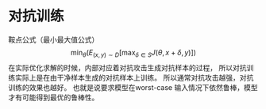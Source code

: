 # 对抗训练
  鞍点公式（最小最大值公式）
  $$
  \min_{\theta} (E_{(x,y)\sim D} [\max_{\delta \in S} J(\theta,x+\delta,y)])
  $$
  在实际优化求解的时候，内部对应着对抗攻击生成对抗样本的过程，
  所以对抗训练实际上是在由干净样本生成的对抗样本上训练。
  所以通常对抗攻击越强，对抗训练的效果也越好。
  也就是说要求模型在worst-case 输入情况下依然鲁棒，模型才有可能得到最优的鲁棒性。
  


